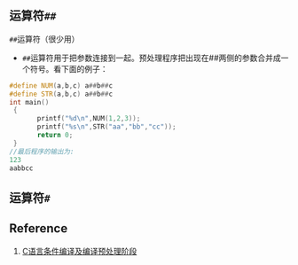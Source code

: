 ## 运算符`##`
`##`运算符（很少用）
- `##`运算符用于把参数连接到一起。预处理程序把出现在##两侧的参数合并成一个符号。看下面的例子：

```C++
#define NUM(a,b,c) a##b##c
#define STR(a,b,c) a##b##c
int main()
 {
       printf("%d\n",NUM(1,2,3));
       printf("%s\n",STR("aa","bb","cc"));
       return 0;
 }
//最后程序的输出为:
123
aabbcc
```

## 运算符`#`



## Reference
1. [C语言条件编译及编译预处理阶段](http://www.cnblogs.com/rusty/archive/2011/03/27/1996806.html)
